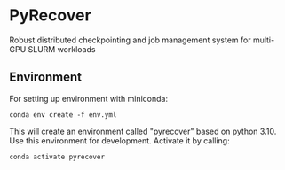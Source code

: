 # PyRecover
Robust distributed checkpointing and job management system for multi-GPU SLURM workloads

## Environment

For setting up environment with miniconda:
```
conda env create -f env.yml
```
This will create an environment called "pyrecover" based on python 3.10.
Use this environment for development. Activate it by calling:
```
conda activate pyrecover
```
